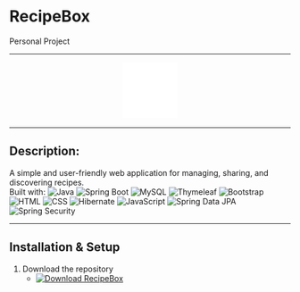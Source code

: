 # RecipeBox
Personal Project

---

<div align="center">
  <a href="https://github.com/Nedev-Miroslav/RecipeBox">
    <img src="https://github.com/Nedev-Miroslav/RecipeBox/blob/main/src/main/resources/static/images/logo.png" alt="Logo" style="width: 100px; height: auto;">
  </a>
</div>

---

## Description:
A simple and user-friendly web application for managing, sharing, and discovering recipes. <br>
Built with: ![Java](https://img.shields.io/badge/Java-f89820?style=flat&logo=java&logoColor=white) 
![Spring Boot](https://img.shields.io/badge/Spring%20Boot-6db33f?style=flat&logo=spring&logoColor=white)
![MySQL](https://img.shields.io/badge/MySQL-4479a1?style=flat&logo=mysql&logoColor=white)
![Thymeleaf](https://img.shields.io/badge/Thymeleaf-005f0f?style=flat&logo=thymeleaf&logoColor=white)
![Bootstrap](https://img.shields.io/badge/Bootstrap-563d7c?style=flat&logo=bootstrap&logoColor=white)
![HTML](https://img.shields.io/badge/HTML-e34c26?style=flat&logo=html5&logoColor=white)
![CSS](https://img.shields.io/badge/CSS-264de4?style=flat&logo=css3&logoColor=white)
![Hibernate](https://img.shields.io/badge/Hibernate-59666C?style=flat&logo=hibernate&logoColor=white) 
![JavaScript](https://img.shields.io/badge/JavaScript-f0db4f?style=flat&logo=javascript&logoColor=black) 
![Spring Data JPA](https://img.shields.io/badge/Spring%20Data%20JPA-6db33f?style=flat&logo=spring&logoColor=white) 
![Spring Security](https://img.shields.io/badge/Spring%20Security-6db33f?style=flat&logo=spring&logoColor=white)

---

## Installation & Setup
1. Download the repository <br>
   - [![Download RecipeBox](https://img.shields.io/badge/⬇️%20Download-RecipeBox-blue?style=for-the-badge&logo=github)](https://github.com/Nedev-Miroslav/RecipeBox/archive/refs/heads/main.zip)
